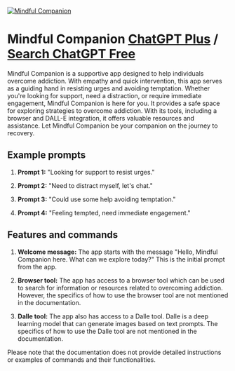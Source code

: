 
[![Mindful Companion](https://files.oaiusercontent.com/file-zqZjHDXhmj5gHAxkMo51I9ok?se=2123-10-18T10%3A44%3A50Z&sp=r&sv=2021-08-06&sr=b&rscc=max-age%3D31536000%2C%20immutable&rscd=attachment%3B%20filename%3Dc1b22b36-4486-44f2-8cff-f3f11a0d169c.png&sig=0KYvPxKD/QA8w%2BJM/jM1nZsJHAM0XoLydxtrnTDHvX0%3D)](https://chat.openai.com/g/g-Xk6am5MS0-mindful-companion)

# Mindful Companion [ChatGPT Plus](https://chat.openai.com/g/g-Xk6am5MS0-mindful-companion) / [Search ChatGPT Free](https://gptcall.net/index.html#/?search=Mindful%20Companion)

Mindful Companion is a supportive app designed to help individuals overcome addiction. With empathy and quick intervention, this app serves as a guiding hand in resisting urges and avoiding temptation. Whether you're looking for support, need a distraction, or require immediate engagement, Mindful Companion is here for you. It provides a safe space for exploring strategies to overcome addiction. With its tools, including a browser and DALL-E integration, it offers valuable resources and assistance. Let Mindful Companion be your companion on the journey to recovery.

## Example prompts

1. **Prompt 1:** "Looking for support to resist urges."

2. **Prompt 2:** "Need to distract myself, let's chat."

3. **Prompt 3:** "Could use some help avoiding temptation."

4. **Prompt 4:** "Feeling tempted, need immediate engagement."


## Features and commands

1. **Welcome message:** The app starts with the message "Hello, Mindful Companion here. What can we explore today?" This is the initial prompt from the app.

2. **Browser tool:** The app has access to a browser tool which can be used to search for information or resources related to overcoming addiction. However, the specifics of how to use the browser tool are not mentioned in the documentation.

3. **Dalle tool:** The app also has access to a Dalle tool. Dalle is a deep learning model that can generate images based on text prompts. The specifics of how to use the Dalle tool are not mentioned in the documentation.

Please note that the documentation does not provide detailed instructions or examples of commands and their functionalities.


